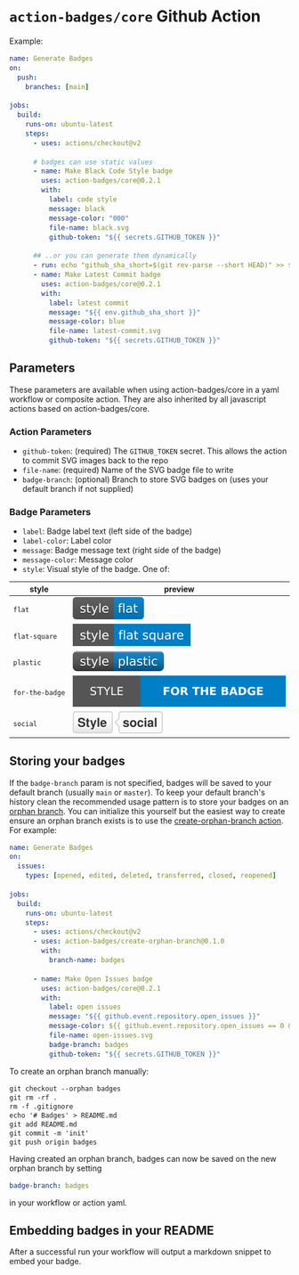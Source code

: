 # `action-badges/core` Github Action

Example:

```yaml
name: Generate Badges
on:
  push:
    branches: [main]

jobs:
  build:
    runs-on: ubuntu-latest
    steps:
      - uses: actions/checkout@v2

      # badges can use static values
      - name: Make Black Code Style badge
        uses: action-badges/core@0.2.1
        with:
          label: code style
          message: black
          message-color: "000"
          file-name: black.svg
          github-token: "${{ secrets.GITHUB_TOKEN }}"

      ## ..or you can generate them dynamically
      - run: echo "github_sha_short=$(git rev-parse --short HEAD)" >> $GITHUB_ENV
      - name: Make Latest Commit badge
        uses: action-badges/core@0.2.1
        with:
          label: latest commit
          message: "${{ env.github_sha_short }}"
          message-color: blue
          file-name: latest-commit.svg
          github-token: "${{ secrets.GITHUB_TOKEN }}"
```

## Parameters

These parameters are available when using action-badges/core in a yaml workflow or composite action. They are also inherited by all javascript actions based on action-badges/core.

### Action Parameters

- `github-token`: (required) The `GITHUB_TOKEN` secret. This allows the action to commit SVG images back to the repo
- `file-name`: (required) Name of the SVG badge file to write
- `badge-branch`: (optional) Branch to store SVG badges on (uses your default branch if not supplied)

### Badge Parameters

- `label`: Badge label text (left side of the badge)
- `label-color`: Label color
- `message`: Badge message text (right side of the badge)
- `message-color`: Message color
- `style`: Visual style of the badge. One of:

| style           | preview                                                                                                |
| --------------- | ------------------------------------------------------------------------------------------------------ |
| `flat`          | ![flat](https://raw.githubusercontent.com/action-badges/core/main/docs/img/flat.svg)                   |
| `flat-square`   | ![flat-square](https://raw.githubusercontent.com/action-badges/core/main/docs/img/flat-square.svg)     |
| `plastic`       | ![plastic](https://raw.githubusercontent.com/action-badges/core/main/docs/img/plastic.svg)             |
| `for-the-badge` | ![for-the-badge](https://raw.githubusercontent.com/action-badges/core/main/docs/img/for-the-badge.svg) |
| `social`        | ![social](https://raw.githubusercontent.com/action-badges/core/main/docs/img/social.svg)               |

## Storing your badges

If the `badge-branch` param is not specified, badges will be saved to your default branch (usually `main` or `master`). To keep your default branch's history clean the recommended usage pattern is to store your badges on an [orphan branch](https://git-scm.com/docs/git-checkout#Documentation/git-checkout.txt---orphanltnewbranchgt). You can initialize this yourself but the easiest way to create ensure an orphan branch exists is to use the [create-orphan-branch action](https://github.com/action-badges/create-orphan-branch). For example:


```yaml
name: Generate Badges
on:
  issues:
    types: [opened, edited, deleted, transferred, closed, reopened]

jobs:
  build:
    runs-on: ubuntu-latest
    steps:
      - uses: actions/checkout@v2
      - uses: action-badges/create-orphan-branch@0.1.0
        with:
          branch-name: badges

      - name: Make Open Issues badge
        uses: action-badges/core@0.2.1
        with:
          label: open issues
          message: "${{ github.event.repository.open_issues }}"
          message-color: ${{ github.event.repository.open_issues == 0 && 'yellow' || 'brightgreen' }}
          file-name: open-issues.svg
          badge-branch: badges
          github-token: "${{ secrets.GITHUB_TOKEN }}"
```


To create an orphan branch manually:

```
git checkout --orphan badges
git rm -rf .
rm -f .gitignore
echo '# Badges' > README.md
git add README.md
git commit -m 'init'
git push origin badges
```

Having created an orphan branch, badges can now be saved on the new orphan branch by setting

```yml
badge-branch: badges
```

in your workflow or action yaml.

## Embedding badges in your README

After a successful run your workflow will output a markdown snippet to embed your badge.
